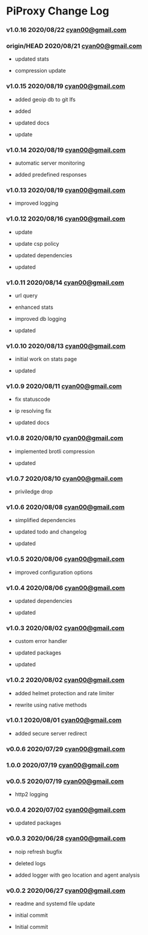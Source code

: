 # PiProxy Change Log

### **v1.0.16** 2020/08/22 cyan00@gmail.com

### **origin/HEAD** 2020/08/21 cyan00@gmail.com

- updated stats

- compression update

### **v1.0.15** 2020/08/19 cyan00@gmail.com

- added geoip db to git lfs

- added

- updated docs

- update

### **v1.0.14** 2020/08/19 cyan00@gmail.com

- automatic server monitoring

- added predefined responses

### **v1.0.13** 2020/08/19 cyan00@gmail.com

- improved logging

### **v1.0.12** 2020/08/16 cyan00@gmail.com

- update

- update csp policy

- updated dependencies

- updated

### **v1.0.11** 2020/08/14 cyan00@gmail.com

- url query

- enhanced stats

- improved db logging

- updated

### **v1.0.10** 2020/08/13 cyan00@gmail.com

- initial work on stats page

- updated

### **v1.0.9** 2020/08/11 cyan00@gmail.com

- fix statuscode

- ip resolving fix

- updated docs

### **v1.0.8** 2020/08/10 cyan00@gmail.com

- implemented brotli compression

- updated

### **v1.0.7** 2020/08/10 cyan00@gmail.com

- priviledge drop

### **v1.0.6** 2020/08/08 cyan00@gmail.com

- simplified dependencies

- updated todo and changelog

- updated

### **v1.0.5** 2020/08/06 cyan00@gmail.com

- improved configuration options

### **v1.0.4** 2020/08/06 cyan00@gmail.com

- updated dependencies

- updated

### **v1.0.3** 2020/08/02 cyan00@gmail.com

- custom error handler

- updated packages

- updated

### **v1.0.2** 2020/08/02 cyan00@gmail.com

- added helmet protection and rate limiter

- rewrite using native methods

### **v1.0.1** 2020/08/01 cyan00@gmail.com

- added secure server redirect

### **v0.0.6** 2020/07/29 cyan00@gmail.com

### **1.0.0** 2020/07/19 cyan00@gmail.com

### **v0.0.5** 2020/07/19 cyan00@gmail.com

- http2 logging

### **v0.0.4** 2020/07/02 cyan00@gmail.com

- updated packages

### **v0.0.3** 2020/06/28 cyan00@gmail.com

- noip refresh bugfix

- deleted logs

- added logger with geo location and agent analysis

### **v0.0.2** 2020/06/27 cyan00@gmail.com

- readme and systemd file update

- initial commit

- Initial commit
